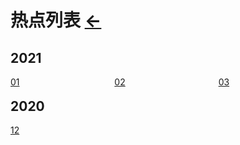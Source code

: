 # 热点列表  [←](../../index.md)

## 2021

  <div style="left:60%;">

  <div style="position：relative;float:left;width:33%;height:35px;"><a href="https://ambroseren.github.io/test/Data/hot/2021/#01">01</a></div>

  <div style="position：relative;float:left;width:33%;height:35px;"><a href="https://ambroseren.github.io/test/Data/hot/2021/#02">02</a></div>

  <div style="position：relative;float:left;width:33%;height:35px;"><a href="https://ambroseren.github.io/test/Data/hot/2021/#03">03</a></div>

  </div>

## 2020

[12](2020/index.md#12)

[]()

